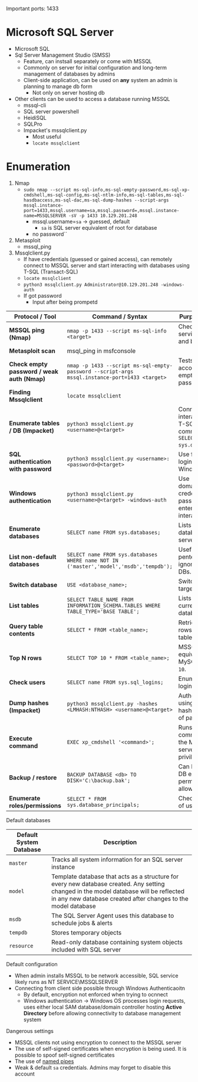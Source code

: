 Important ports: 1433
# Microsoft SQL Server

- Microsoft SQL
- Sql Server Management Studio (SMSS)
	- Feature, can instsall separately or come with MSSQL
	- Commonly on server for initial configuration and long-term management of databases by admins
	- Client-side application, can be used on **any** system an admin is planning to manage db form
		- Not only on server hosting db
- Other clients can be used to access a database running MSSQL
	- mssql-cli
	- SQL server powershell
	- HeidiSQL
	- SQLPro
	- Impacket's mssqlclient.py
		- Most useful
		- `locate mssqlclient`


# Enumeration 
1. Nmap
	- `sudo nmap --script ms-sql-info,ms-sql-empty-password,ms-sql-xp-cmdshell,ms-sql-config,ms-sql-ntlm-info,ms-sql-tables,ms-sql-hasdbaccess,ms-sql-dac,ms-sql-dump-hashes --script-args mssql.instance-port=1433,mssql.username=sa,mssql.password=,mssql.instance-name=MSSQLSERVER -sV -p 1433 10.129.201.248`
		- mssql.username=`sa` -> guessed, default
			- `sa` is SQL server equivalent of root for database
		- no password``
2. Metasploit
	- mssql_ping
3. Mssqlclient.py
	- If have credentials (guessed or gained access), can remotely connect to MSSQL server and start interacting with databases using T-SQL (Transact-SQL)
	- `locate mssqlclient`
	- `python3 mssqlclient.py Administrator@10.129.201.248 -windows-auth`
	- If got password
		- Input after being prompetd



| Protocol / Tool                             | Command / Syntax                                                                              | Purpose / Notes                                                                   |
| ------------------------------------------- | --------------------------------------------------------------------------------------------- | --------------------------------------------------------------------------------- |
| **MSSQL ping (Nmap)**                       | `nmap -p 1433 --script ms-sql-info <target>`                                                  | Checks MSSQL service, version, and basic info.                                    |
| **Metasploit scan**                         | msql_ping in msfconsole                                                                       |                                                                                   |
| **Check empty password / weak auth (Nmap)** | `nmap -p 1433 --script ms-sql-empty-password --script-args mssql.instance-port=1433 <target>` | Tests if MSSQL accounts have empty passwords.                                     |
| **Finding Mssqlclient**                     | `locate mssqlclient`                                                                          |                                                                                   |
| **Enumerate tables / DB (Impacket)**        | `python3 mssqlclient.py <username>@<target>`                                                  | Connect interactively; run T-SQL commands like `SELECT name FROM sys.databases;`. |
| **SQL authentication with password**        | `python3 mssqlclient.py <username>:<password>@<target>`                                       | Use for SQL login (not Windows Auth).                                             |
| **Windows authentication**                  | `python3 mssqlclient.py <username>@<target> -windows-auth`                                    | Use domain/Windows credentials; password entered interactively.                   |
| **Enumerate databases**                     | `SELECT name FROM sys.databases;`                                                             | Lists all databases on the server.                                                |
| **List non-default databases**              | `SELECT name FROM sys.databases WHERE name NOT IN ('master','model','msdb','tempdb');`        | Useful for pentesting; ignores system DBs.                                        |
| **Switch database**                         | `USE <database_name>;`                                                                        | Switch to a target database.                                                      |
| **List tables**                             | `SELECT TABLE_NAME FROM INFORMATION_SCHEMA.TABLES WHERE TABLE_TYPE='BASE TABLE';`             | Lists all tables in current database.                                             |
| **Query table contents**                    | `SELECT * FROM <table_name>;`                                                                 | Retrieves all rows from a table.                                                  |
| **Top N rows**                              | `SELECT TOP 10 * FROM <table_name>;`                                                          | MSSQL equivalent of MySQL’s `LIMIT 10`.                                           |
| **Check users**                             | `SELECT name FROM sys.sql_logins;`                                                            | Enumerates SQL login accounts.                                                    |
| **Dump hashes (Impacket)**                  | `python3 mssqlclient.py -hashes <LMHASH:NTHASH> <username>@<target>`                          | Authenticate using NTLM hashes instead of password.                               |
| **Execute command**                         | `EXEC xp_cmdshell '<command>';`                                                               | Runs OS commands on the MSSQL server (requires privileges).                       |
| **Backup / restore**                        | `BACKUP DATABASE <db> TO DISK='C:\backup.bak';`                                               | Can be used for DB exfiltration if permissions allow.                             |
| **Enumerate roles/permissions**             | `SELECT * FROM sys.database_principals;`                                                      | Check privileges of users in a DB.                                                |

Default databases

|Default System Database|Description|
|---|---|
|`master`|Tracks all system information for an SQL server instance|
|`model`|Template database that acts as a structure for every new database created. Any setting changed in the model database will be reflected in any new database created after changes to the model database|
|`msdb`|The SQL Server Agent uses this database to schedule jobs & alerts|
|`tempdb`|Stores temporary objects|
|`resource`|Read-only database containing system objects included with SQL server|


Default configuration
- When admin installs MSSQL to be network accessible, SQL service likely runs as NT SERVICE\MSSQLSERVER
- Connecting from client side possible through Windows Authenticaoitn
	- By default, encryption not enforced when trying to ocnnect
	- Windows authentication -> Windows OS processes login requests, uses either local SAM database/domain controller hosting **Active Directory** before allowing connectivity to database management system

Dangerous settings
- MSSQL clients not using encryption to connect to the MSSQL server
- The use of self-signed certificates when encryption is being used. It is possible to spoof self-signed certificates
- The use of [named pipes](https://docs.microsoft.com/en-us/sql/tools/configuration-manager/named-pipes-properties?view=sql-server-ver15)
- Weak & default `sa` credentials. Admins may forget to disable this account






